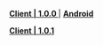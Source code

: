 **[Client | 1.0.0 ](https://autopatchcn.yuanshen.com/client_app/pc_mihoyo/04874b5ed14055383219644f40b514ca/YuanShen_1.0.0.zip)**| **[Android](https://autopatchcn.yuanshen.com/client_app/Android/20200928_75e9e7b1e7e3cd66/ydbackup15/yuanshen_1.0.0.apk)**

**[Client | 1.0.1](https://autopatchcn.yuanshen.com/client_app/pc_mihoyo/20201013_f0953d8d130df56f/YuanShen_1.0.1.zip)**
